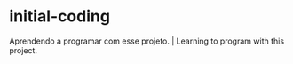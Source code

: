 # initial-coding

Aprendendo a programar com esse projeto. | Learning to program with this project.
